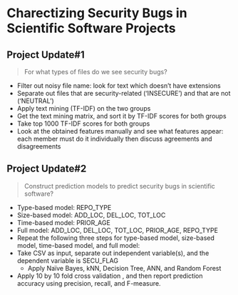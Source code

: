 # Charectizing Security Bugs in Scientific Software Projects 

## Project Update#1 

> For what types of files do we see security bugs? 

-  Filter out noisy file name: look for text which doesn’t have extensions 
-  Separate out files that are security-related (‘INSECURE’) and that are not (‘NEUTRAL’)
-  Apply text mining (TF-IDF) on the two groups 
-  Get the text mining matrix, and sort it by TF-IDF scores for both groups  
-  Take top 1000 TF-IDF scores for both groups 
-  Look at the obtained features manually and see what features appear: each member must do it individually then discuss agreements and disagreements  


## Project Update#2

> Construct prediction models to predict security bugs in scientific software? 

- Type-based model: REPO_TYPE
- Size-based model: ADD_LOC, DEL_LOC, TOT_LOC
- Time-based model: PRIOR_AGE
- Full model: ADD_LOC, DEL_LOC, TOT_LOC, PRIOR_AGE, REPO_TYPE
- Repeat the following three steps for type-based model, size-based model, time-based model, and full model:
- Take CSV as input, separate out independent variable(s), and the dependent variable is SECU_FLAG
  - Apply Naïve Bayes, kNN, Decision Tree, ANN, and Random Forest
- Apply 10 by 10 fold cross validation , and then report prediction accuracy using precision, recall, and F-measure. 

